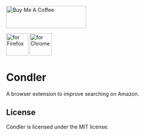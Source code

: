 <a href="https://www.buymeacoffee.com/nunawa" target="_blank"><img src="https://cdn.buymeacoffee.com/buttons/v2/default-yellow.png" alt="Buy Me A Coffee" style="height: 60px !important;width: 217px !important;" ></a>

[<img src="https://ffp4g1ylyit3jdyti1hqcvtb-wpengine.netdna-ssl.com/addons/files/2015/11/get-the-addon.png" alt="for Firefox" height="60px">](https://addons.mozilla.org/ja/firefox/addon/condler/)
[<img src="https://storage.googleapis.com/chrome-gcs-uploader.appspot.com/image/WlD8wC6g8khYWPJUsQceQkhXSlv1/UV4C4ybeBTsZt43U4xis.png" alt="for Chrome" height="60px">](https://chrome.google.com/webstore/detail/condler/ejjdbndmmongojeafjlilnchmkppbeap)

# Condler

A browser extension to improve searching on Amazon.

## License

Condler is licensed under the MIT license.
